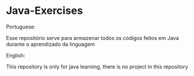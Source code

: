 # Java-Exercises
Portuguese:

Esse repositório serve para armazenar todos os códigos feitos em Java durante o aprendizado da linguagem

English: 

This repository is only for java learning, there is no project in this repository

